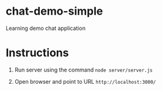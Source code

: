 # chat-demo-simple
Learning demo chat application

# Instructions
1) Run server using the command
`node server/server.js`

2) Open browser and point to URL
`http://localhost:3000/`
